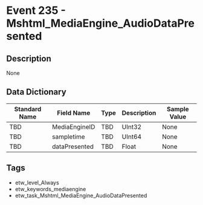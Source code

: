 # Event 235 - Mshtml_MediaEngine_AudioDataPresented

## Description
None

## Data Dictionary
|Standard Name|Field Name|Type|Description|Sample Value|
|---|---|---|---|---|
|TBD|MediaEngineID|TBD|UInt32|None|None|
|TBD|sampletime|TBD|UInt64|None|None|
|TBD|dataPresented|TBD|Float|None|None|

## Tags
* etw_level_Always
* etw_keywords_mediaengine
* etw_task_Mshtml_MediaEngine_AudioDataPresented